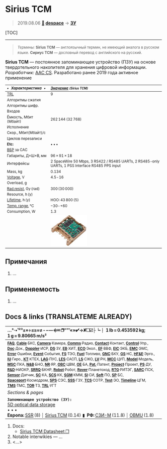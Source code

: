 # Sirius TCM
> 2019.08.06 **[🚀](../index/index.md) [despace](index.md)** → **[ЗУ](ds.md)**

[TOC]

---

> <small>*Термины:* **Sirius TCM** — англоязычный термин, не имеющий аналога в русском языке. **Сириус ТСМ** — дословный перевод с английского на русский.</small>

**Sirius TCM** — постоянное запоминающее устройство (ПЗУ) на основе твердотельного накопителя для хранения цифровой информации.  
*Разработчик:* [AAC CS](zz_aac_cs.md). Разработано ранее 2019 года активное применение

<small>

|*•    Характеристика    •*|*[Значение](si.md) <small>(Sirius TCM)</small>*|
|:--|:--|
|[TRL](trl.md)|9|
|Алгоритмы сжатия||
|Алгоритмы шифр.||
|Входов||
|Ёмкость, Мбит (Мбайт)|262 144 (32 768)|
|Исполнение||
|Скор., Мбит(Мбайт)/с||
|Циклов перезаписи||
|**Etc:**|• • •|
|[ВБР](srrq.md) за САС||
|Габариты, Д×Ш×В, мм|96 × 91 × 18|
|Интерфейсы|2 SpaceWire 50 Mbps, 3 RS422 / RS485 UARTs, 2 RS485-only UARTs, 1 PSS Interface RS485 PPS input|
|Mass, kg|0.134|
|[Voltage](voltage.md), V|4.5 ‑ 16|
|Overload, g||
|[Rad.resist](ion_rad.md), Gy (rad)|300 (30 000)|
|Resource, h (y)||
|[Lifetime](lifetime.md), h (y)|НОО: 43 800 (5)|
|[Temp. range](tcs.md), ℃|−30 ‑ +60|
|Consumption, W|1.3|
||[![](f/ds/s/sirius_tcm_pic1_thumb.jpg)](f/ds/s/sirius_tcm_pic1.jpg)|

</small>



<p style="page-break-after:always"> </p>

## Примечания
   1. …



## Применяемость
   1. …



<p style="page-break-after:always"> </p>

## Docs & links (TRANSLATEME ALREADY)
|…°·•¹²³±×÷≤≥≈≠ ‑ −— ⎆✉ ❐“”’«»✔→✘☐☑├┕┆ 1 lb = 0.453592 kg; 1 g = 9.80665 m/s²|
|:--|
|<small>**[FAQ](faq.md)**, **[Cable](cable.md)**·БКС, **[Camera](cam.md)**·Камера, **[Comms](comms.md)**·Радио, **[Contact](contact.md)**·Контакт, **[Control](control.md)**·Упр., **[Doc](doc.md)**·Док., **[Doppler](doppler.md)**·ИСР, **[DS](ds.md)**·ЗУ, **[EB](eb.md)**·ХИТ, **[ECO](ecology.md)**·Экол., **[EF](ef.md)**·ВВФ, **[ElC](elc.md)**·ЭКБ, **[EMC](emc.md)**·ЭМС, **[Error](error.md)**·Ошибки, **[Event](event.md)**·События, **[FS](fs.md)**·ТЭО, **[Fuel](fuel.md)**·Топливо, **[GNC](gnc.md)**·БКУ, **[GS](scs.md)**·НС, **[HF&E](hfe.md)**·Эрго., **[IU](iu.md)**·Гиро., **[KT](kt.md)**·КТЕХ, **[LAG](lag.md)**·ПУC, **[LES](les.md)**·САСП, **[LS](ls.md)**·СЖО, **[LV](lv.md)**·РН, **[MCC](mcc.md)**·ЦУП, **[Model](model.md)**·Модель, **[MSC](sc.md)**·ПКА, **[N&B](nnb.md)**·БНО, **[NR](nr.md)**·ЯР, **[OBC](obc.md)**·ЦВМ, **[OE](oe.md)**·БА, **[Pat.](патент.md)**·Патент, **[Project](project.md)**·Проект, **[PS](ps.md)**·ДУ, **[R&D](rnd.md)**·НИОКР, **[SRRQ](srrq.md)**·БКНР, **[Robot](robotics.md)**·Робот, **[Rover](rover.md)**·Планетоход, **[RTG](rtg.md)**·РИТЭГ, **[SARC](sarc.md)**·ПСК, **[Sensor](sensor.md)**·Датчик, **[SC](sc.md)**·КА, **[SCS](scs.md)**·КК, **[SGM](sgm.md)**·КММ, **[SI](si.md)**·СИ, **[Soft](soft.md)**·ПО, **[SP](sp.md)**·БС, **[Spaceport](spaceport.md)**·Космодром, **[SPS](sps.md)**·СЭС, **[SSS](sss.md)**·ГЗУ, **[TCS](tcs.md)**·СОТР, **[Test](test.md)**·ЭО, **[Timeline](timeline.md)**·ЦГМ, **[TMS](tms.md)**·ТМС, **[TOR](tor.md)**·ТЗ, **[TRL](trl.md)**·УГТ</small>|
|*Sections & pages*|
|**`Запоминающее устройство (ЗУ):`**<br> [5D optical data storage](5dods.md) <br>• • •<br> **Европа:** [SSR](ssr.md) (8) ┊ [Sirius TCM](sirius_tcm.md) (0.14)  ▮  **РФ:** [СЗИ-М](szi_m.md) (11.8) ┊ [OBMU](sait_obmu.md) (1.8)|

   1. Docs:
      - [Sirius TCM Datasheet ❐](f/comms/s/sirius_tcm_datasheet.pdf)
   1. Notable interwikies — …
   1. <…>
